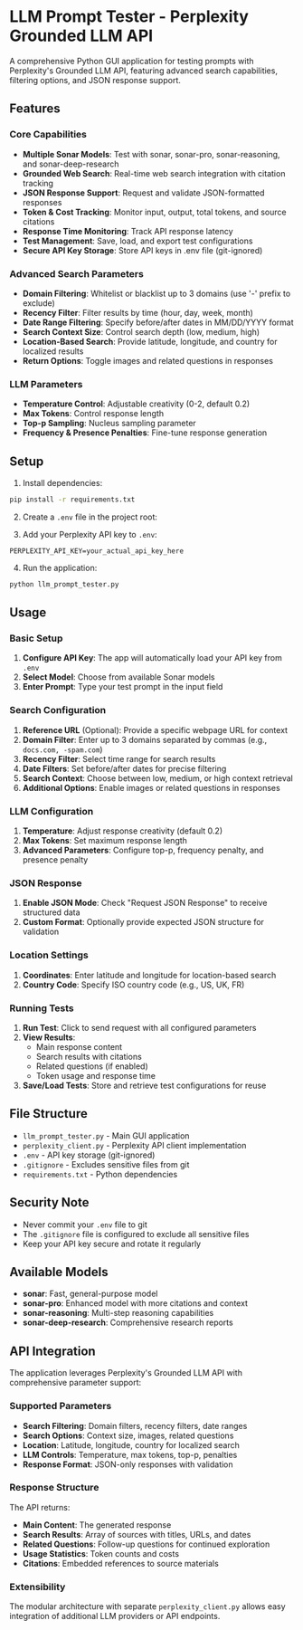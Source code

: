 # LLM Prompt Tester - Perplexity Grounded LLM API

A comprehensive Python GUI application for testing prompts with Perplexity's Grounded LLM API, featuring advanced search capabilities, filtering options, and JSON response support.

## Features

### Core Capabilities
- **Multiple Sonar Models**: Test with sonar, sonar-pro, sonar-reasoning, and sonar-deep-research
- **Grounded Web Search**: Real-time web search integration with citation tracking
- **JSON Response Support**: Request and validate JSON-formatted responses
- **Token & Cost Tracking**: Monitor input, output, total tokens, and source citations
- **Response Time Monitoring**: Track API response latency
- **Test Management**: Save, load, and export test configurations
- **Secure API Key Storage**: Store API keys in .env file (git-ignored)

### Advanced Search Parameters
- **Domain Filtering**: Whitelist or blacklist up to 3 domains (use '-' prefix to exclude)
- **Recency Filter**: Filter results by time (hour, day, week, month)
- **Date Range Filtering**: Specify before/after dates in MM/DD/YYYY format
- **Search Context Size**: Control search depth (low, medium, high)
- **Location-Based Search**: Provide latitude, longitude, and country for localized results
- **Return Options**: Toggle images and related questions in responses

### LLM Parameters
- **Temperature Control**: Adjustable creativity (0-2, default 0.2)
- **Max Tokens**: Control response length
- **Top-p Sampling**: Nucleus sampling parameter
- **Frequency & Presence Penalties**: Fine-tune response generation

## Setup

1. Install dependencies:

```bash
pip install -r requirements.txt
```

2. Create a `.env` file in the project root:

3. Add your Perplexity API key to `.env`:

```
PERPLEXITY_API_KEY=your_actual_api_key_here
```

4. Run the application:

```bash
python llm_prompt_tester.py
```

## Usage

### Basic Setup
1. **Configure API Key**: The app will automatically load your API key from `.env`
2. **Select Model**: Choose from available Sonar models
3. **Enter Prompt**: Type your test prompt in the input field

### Search Configuration
1. **Reference URL** (Optional): Provide a specific webpage URL for context
2. **Domain Filter**: Enter up to 3 domains separated by commas (e.g., `docs.com, -spam.com`)
3. **Recency Filter**: Select time range for search results
4. **Date Filters**: Set before/after dates for precise filtering
5. **Search Context**: Choose between low, medium, or high context retrieval
6. **Additional Options**: Enable images or related questions in responses

### LLM Configuration
1. **Temperature**: Adjust response creativity (default 0.2)
2. **Max Tokens**: Set maximum response length
3. **Advanced Parameters**: Configure top-p, frequency penalty, and presence penalty

### JSON Response
1. **Enable JSON Mode**: Check "Request JSON Response" to receive structured data
2. **Custom Format**: Optionally provide expected JSON structure for validation

### Location Settings
1. **Coordinates**: Enter latitude and longitude for location-based search
2. **Country Code**: Specify ISO country code (e.g., US, UK, FR)

### Running Tests
1. **Run Test**: Click to send request with all configured parameters
2. **View Results**:
   - Main response content
   - Search results with citations
   - Related questions (if enabled)
   - Token usage and response time
3. **Save/Load Tests**: Store and retrieve test configurations for reuse

## File Structure

- `llm_prompt_tester.py` - Main GUI application
- `perplexity_client.py` - Perplexity API client implementation
- `.env` - API key storage (git-ignored)
- `.gitignore` - Excludes sensitive files from git
- `requirements.txt` - Python dependencies

## Security Note

- Never commit your `.env` file to git
- The `.gitignore` file is configured to exclude all sensitive files
- Keep your API key secure and rotate it regularly

## Available Models

- **sonar**: Fast, general-purpose model
- **sonar-pro**: Enhanced model with more citations and context
- **sonar-reasoning**: Multi-step reasoning capabilities
- **sonar-deep-research**: Comprehensive research reports

## API Integration

The application leverages Perplexity's Grounded LLM API with comprehensive parameter support:

### Supported Parameters
- **Search Filtering**: Domain filters, recency filters, date ranges
- **Search Options**: Context size, images, related questions
- **Location**: Latitude, longitude, country for localized search
- **LLM Controls**: Temperature, max tokens, top-p, penalties
- **Response Format**: JSON-only responses with validation

### Response Structure
The API returns:
- **Main Content**: The generated response
- **Search Results**: Array of sources with titles, URLs, and dates
- **Related Questions**: Follow-up questions for continued exploration
- **Usage Statistics**: Token counts and costs
- **Citations**: Embedded references to source materials

### Extensibility
The modular architecture with separate `perplexity_client.py` allows easy integration of additional LLM providers or API endpoints.
